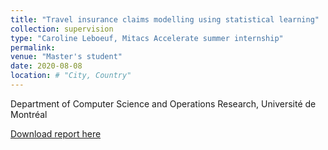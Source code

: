 ```yaml
---
title: "Travel insurance claims modelling using statistical learning"
collection: supervision
type: "Caroline Leboeuf, Mitacs Accelerate summer internship"
permalink: 
venue: "Master's student"
date: 2020-08-08
location: # "City, Country"
---
```


Department of Computer Science and Operations Research, Université de Montréal

[Download report here](/website/files/travel_insurance_stat_learning_2020.pdf)
